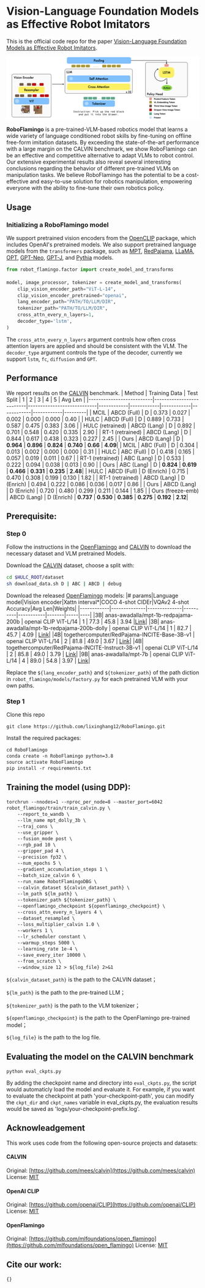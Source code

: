 # Vision-Language Foundation Models as Effective Robot Imitators

This is the official code repo for the paper [Vision-Language Foundation Models as Effective Robot Imitators](https://arxiv.org/abs/2311.01378).

![RoboFlamingo](/assets/images/framework.png)

**RoboFlamingo** is a pre-trained-VLM-based robotics model that learns a wide variety of language conditioned robot skills by fine-tuning on offline free-form imitation datasets. 
By exceeding the state-of-the-art performance with a large margin on the CALVIN benchmark, we show RoboFlamingo can be an effective and competitive alternative to adapt VLMs to robot control.
Our extensive experimental results also reveal several interesting conclusions regarding the behavior of different pre-trained VLMs on manipulation tasks.
We believe RoboFlamingo has the potential to be a cost-effective and easy-to-use solution for robotics manipulation, empowering everyone with the ability to fine-tune their own robotics policy.

## Usage
### Initializing a RoboFlamingo model
We support pretrained vision encoders from the [OpenCLIP](https://github.com/mlfoundations/open_clip) package, which includes OpenAI's pretrained models. 
We also support pretrained language models from the `transformers` package, such as [MPT](https://huggingface.co/models?search=mosaicml%20mpt), [RedPajama](https://huggingface.co/models?search=redpajama), [LLaMA](https://huggingface.co/models?search=llama), [OPT](https://huggingface.co/models?search=opt), [GPT-Neo](https://huggingface.co/models?search=gpt-neo), [GPT-J](https://huggingface.co/models?search=gptj), and [Pythia](https://huggingface.co/models?search=pythia) models.

``` python
from robot_flamingo.factor import create_model_and_transforms

model, image_processor, tokenizer = create_model_and_transforms(
    clip_vision_encoder_path="ViT-L-14",
    clip_vision_encoder_pretrained="openai",
    lang_encoder_path="PATH/TO/LLM/DIR",
    tokenizer_path="PATH/TO/LLM/DIR",
    cross_attn_every_n_layers=1,
    decoder_type='lstm',
)
```
The `cross_attn_every_n_layers` argument controls how often cross attention layers are applied and should be consistent with the VLM. The `decoder_type` argument controls the type of the decoder, currently we support `lstm`, `fc`, `diffusion` and `GPT`.

## Performance
We report results on the [CALVIN](https://github.com/mees/calvin) benchmark.
| Method                   | Training Data            | Test Split                 | 1          | 2          | 3          | 4          | 5          | Avg Len |
|--------------------------|--------------------------|----------------------------|------------|------------|------------|------------|------------|---------|
| MCIL                     | ABCD (Full)              | D                          | 0.373      | 0.027      | 0.002      | 0.000      | 0.000      | 0.40    |
| HULC                     | ABCD (Full)              | D                          | 0.889      | 0.733      | 0.587      | 0.475      | 0.383      | 3.06    |
| HULC (retrained)         | ABCD (Lang)              | D                          | 0.892      | 0.701      | 0.548      | 0.420      | 0.335      | 2.90    |
| RT-1 (retrained)         | ABCD (Lang)              | D                          | 0.844      | 0.617      | 0.438      | 0.323      | 0.227      | 2.45    |
| Ours                     | ABCD (Lang)              | D                          | **0.964**  | **0.896**  | **0.824**  | **0.740**  | **0.66**   | **4.09**|
| MCIL                     | ABC (Full)               | D                          | 0.304      | 0.013      | 0.002      | 0.000      | 0.000      | 0.31    |
| HULC                     | ABC (Full)               | D                          | 0.418      | 0.165      | 0.057      | 0.019      | 0.011      | 0.67    |
| RT-1 (retrained)         | ABC (Lang)               | D                          | 0.533      | 0.222      | 0.094      | 0.038      | 0.013      | 0.90    |
| Ours                     | ABC (Lang)               | D                          | **0.824**  | **0.619**  | **0.466**  | **0.331**  | **0.235**  | **2.48**|
| HULC                     | ABCD (Full)              | D (Enrich)                 | 0.715      | 0.470      | 0.308      | 0.199      | 0.130      | 1.82    |
| RT-1 (retrained)         | ABCD (Lang)              | D (Enrich)                 | 0.494      | 0.222      | 0.086      | 0.036      | 0.017      | 0.86    |
| Ours                     | ABCD (Lang)              | D (Enrich)                 | 0.720      | 0.480      | 0.299      | 0.211      | 0.144      | 1.85    |
| Ours (freeze-emb)        | ABCD (Lang)              | D (Enrich)                 | **0.737**  | **0.530**  | **0.385**  | **0.275**  | **0.192**  | **2.12**|

## Prerequisite:
### Step 0
Follow the instructions in the [OpenFlamingo](https://github.com/mlfoundations/open_flamingo) and [CALVIN](https://github.com/mees/calvin) to download the necessary dataset and VLM pretrained Models. 

Download the [CALVIN](https://github.com/mees/calvin) dataset, choose a split with:
```bash
cd $HULC_ROOT/dataset
sh download_data.sh D | ABC | ABCD | debug
```

Download the released [OpenFlamingo](https://github.com/mlfoundations/open_flamingo) models:
|# params|Language model|Vision encoder|Xattn interval*|COCO 4-shot CIDEr|VQAv2 4-shot Accuracy|Avg Len|Weights|
|------------|--------------|--------------|----------|-----------|-------|-----|----|
|3B| anas-awadalla/mpt-1b-redpajama-200b | openai CLIP ViT-L/14 | 1 | 77.3 | 45.8 | 3.94 |[Link](https://huggingface.co/openflamingo/OpenFlamingo-3B-vitl-mpt1b)|
|3B| anas-awadalla/mpt-1b-redpajama-200b-dolly | openai CLIP ViT-L/14 | 1 | 82.7 | 45.7 | 4.09 | [Link](https://huggingface.co/openflamingo/OpenFlamingo-3B-vitl-mpt1b-langinstruct)|
|4B| togethercomputer/RedPajama-INCITE-Base-3B-v1 | openai CLIP ViT-L/14 | 2 | 81.8 | 49.0 | 3.67 | [Link](https://huggingface.co/openflamingo/OpenFlamingo-4B-vitl-rpj3b)|
|4B| togethercomputer/RedPajama-INCITE-Instruct-3B-v1 | openai CLIP ViT-L/14 | 2 | 85.8 | 49.0 | 3.79 | [Link](https://huggingface.co/openflamingo/OpenFlamingo-4B-vitl-rpj3b-langinstruct)|
|9B| anas-awadalla/mpt-7b | openai CLIP ViT-L/14 | 4 | 89.0 | 54.8 | 3.97 | [Link](https://huggingface.co/openflamingo/OpenFlamingo-9B-vitl-mpt7b)|

Replace the `${lang_encoder_path}` and `${tokenizer_path}` of the path diction in `robot_flamingo/models/factory.py` for each pretrained VLM with your own paths.

### Step 1
Clone this repo
```
git clone https://github.com/lixinghang12/RoboFlamingo.git
```
Install the required packages:
```
cd RoboFlamingo
conda create -n RoboFlamingo python=3.8
source activate RoboFlamingo
pip install -r requirements.txt
```

## Training the model (using DDP):
```
torchrun --nnodes=1 --nproc_per_node=8 --master_port=6042 robot_flamingo/train/train_calvin.py \
    --report_to_wandb \
    --llm_name mpt_dolly_3b \
    --traj_cons \
    --use_gripper \
    --fusion_mode post \
    --rgb_pad 10 \
    --gripper_pad 4 \
    --precision fp32 \
    --num_epochs 5 \
    --gradient_accumulation_steps 1 \
    --batch_size_calvin 6 \
    --run_name RobotFlamingoDBG \
    --calvin_dataset ${calvin_dataset_path} \
    --lm_path ${lm_path} \
    --tokenizer_path ${tokenizer_path} \
    --openflamingo_checkpoint ${openflamingo_checkpoint} \
    --cross_attn_every_n_layers 4 \
    --dataset_resampled \
    --loss_multiplier_calvin 1.0 \
    --workers 1 \
    --lr_scheduler constant \
    --warmup_steps 5000 \
    --learning_rate 1e-4 \
    --save_every_iter 10000 \
    --from_scratch \
    --window_size 12 > ${log_file} 2>&1
```
`${calvin_dataset_path}` is the path to the CALVIN dataset；

`${lm_path}` is the path to the pre-trained LLM；

`${tokenizer_path}` is the path to the VLM tokenizer；

`${openflamingo_checkpoint}` is the path to the OpenFlamingo pre-trained model；

`${log_file}` is the path to the log file.


## Evaluating the model on the CALVIN benchmark
```
python eval_ckpts.py
```
By adding the checkpoint name and directory into `eval_ckpts.py`, the script would automaticly load the model and evaluate it. For example, if you want to evaluate the checkpoint at path 'your-checkpoint-path', you can modify the `ckpt_dir` and `ckpt_names` variable in eval_ckpts.py, the evaluation results would be saved as 'logs/your-checkpoint-prefix.log'.

## Acknowleadgement
This work uses code from the following open-source projects and datasets:

#### CALVIN
Original:  [https://github.com/mees/calvin](https://github.com/mees/calvin)
License: [MIT](https://github.com/mees/calvin/blob/main/LICENSE)

#### OpenAI CLIP
Original: [https://github.com/openai/CLIP](https://github.com/openai/CLIP)
License: [MIT](https://github.com/openai/CLIP/blob/main/LICENSE)

#### OpenFlamingo
Original: [https://github.com/mlfoundations/open_flamingo](https://github.com/mlfoundations/open_flamingo)
License: [MIT](https://github.com/mlfoundations/open_flamingo/blob/main/LICENSE)

## Cite our work:
```
{}
```
